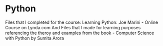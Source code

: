 # Python
Files that I completed for the course: Learning Python: Joe Marini - Online Course on Lynda.com 
And Files that I made for learning purposes referencing the theroy and examples from the book - Computer Science with Python by Sumita Arora
